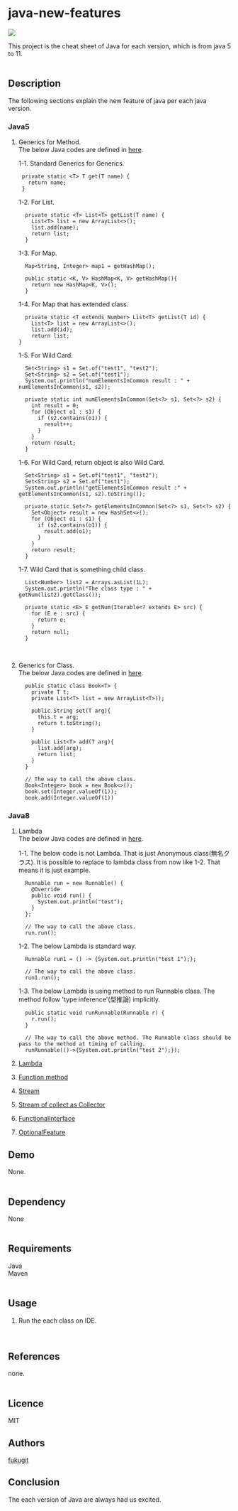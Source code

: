 # java-new-features
![](https://img.shields.io/badge/Initial%20creation-Jan%202019-brightgreen.svg)  

This project is the cheat sheet of Java for each version, which is from java 5 to 11.    
<br/>

## Description
The following sections explain the new feature of java per each java version.  

### Java5
1. Generics for Method.  
    The below Java codes are defined in [here](src/main/java/jp/co/example/java5/GenericsOfMethod.java).  

    1-1. Standard Generics for Generics.  
    ```
     private static <T> T get(T name) {
       return name;
     }
    ```

    1-2. For List.  
    ```
      private static <T> List<T> getList(T name) {
        List<T> list = new ArrayList<>();
        list.add(name);
        return list;
      }
    ```
    1-3. For Map.  
    ```
      Map<String, Integer> map1 = getHashMap();
      
      public static <K, V> HashMap<K, V> getHashMap(){
        return new HashMap<K, V>();
      }
    ```
    1-4. For Map that has extended class.  
    ```
      private static <T extends Number> List<T> getList(T id) {
        List<T> list = new ArrayList<>();
        list.add(id);
        return list;
    }
    ```
    1-5. For Wild Card.  
    ```
      Set<String> s1 = Set.of("test1", "test2");
      Set<String> s2 = Set.of("test1");
      System.out.println("numElementsInCommon result : " + numElementsInCommon(s1, s2));
      
      private static int numElementsInCommon(Set<?> s1, Set<?> s2) {
        int result = 0;
        for (Object o1 : s1) {
          if (s2.contains(o1)) {
            result++;
          }
        }
        return result;
      }
    ```
    1-6. For Wild Card, return object is also Wild Card.  
    ```
      Set<String> s1 = Set.of("test1", "test2");
      Set<String> s2 = Set.of("test1");
      System.out.println("getElementsInCommon result :" + getElementsInCommon(s1, s2).toString());
      
      private static Set<?> getElementsInCommon(Set<?> s1, Set<?> s2) {
        Set<Object> result = new HashSet<>();
        for (Object o1 : s1) {
          if (s2.contains(o1)) {
            result.add(o1);
          }
        }
        return result;
      }
    ```
    1-7. Wild Card that is something child class.    
    ```
      List<Number> list2 = Arrays.asList(1L);
      System.out.println("The class type : " + getNum(list2).getClass());
    
      private static <E> E getNum(Iterable<? extends E> src) {
        for (E e : src) {
          return e;
        }
        return null;
      }
    ```
<br/>

2. Generics for Class.  
    The below Java codes are defined in [here](src/main/java/jp/co/example/java5/GenericsOfClass.java).  
    ```
      public static class Book<T> {
        private T t;
        private List<T> list = new ArrayList<T>();
        
        public String set(T arg){
          this.t = arg;
          return t.toString();
        }
        
        public List<T> add(T arg){
          list.add(arg);
          return list;
        }
      }
    
      // The way to call the above class.
      Book<Integer> book = new Book<>();
      book.set(Integer.valueOf(1));
      book.add(Integer.valueOf(1))
    ```

### Java8
1. Lambda  
    The below Java codes are defined in [here](src/main/java/jp/co/example/java8/LambdaFeature.java).  

    1-1. The below code is not Lambda. That is just Anonymous class(無名クラス). It is possible to replace to lambda class from now like 1-2. That means it is just example.  
    ```
      Runnable run = new Runnable() {
        @Override
        public void run() {
          System.out.println("test");
        }
      };
      
      // The way to call the above class.  
      run.run();
    ```
    
    1-2. The below Lambda is standard way.
    ```
      Runnable run1 = () -> {System.out.println("test 1");};
      
      // The way to call the above class. 
      run1.run();
    ```
    
    1-3. The below Lambda is using method to run Runnable class. The method follow 'type inference'(型推論) implicitly.   
    ```
      public static void runRunnable(Runnable r) {
        r.run();
      }
      
      // The way to call the above method. The Runnable class should be pass to the method at timing of calling.  
      runRunnable(()->{System.out.println("test 2");});
    ```

    
1. [Lambda](src/main/java/jp/co/example/java8/LambdaFeature.java)  
2. [Function method](src/main/java/jp/co/example/java8/FunctionFeature.java)  
3. [Stream](src/main/java/jp/co/example/java8/StreamFeature.java)  
4. [Stream of collect as Collector](src/main/java/jp/co/example/java8/CollectorFeature.java)  
5. [FunctionalInterface](src/main/java/jp/co/example/java8/FunctionalInterfaceFeature.java)  
6. [OptionalFeature](src/main/java/jp/co/example/java8/OptionalFeature.java)  
## Demo
None.  
<br/>

## Dependency
None  
<br/>

## Requirements
Java  
Maven  
<br/>

## Usage
1. Run the each class on IDE.  
<br/>

## References
none.  
<br/>

## Licence
MIT
<br/>

## Authors
[fukugit](https://github.com/fukugit)
<br/>

## Conclusion
The each version of Java are always had us excited.  


